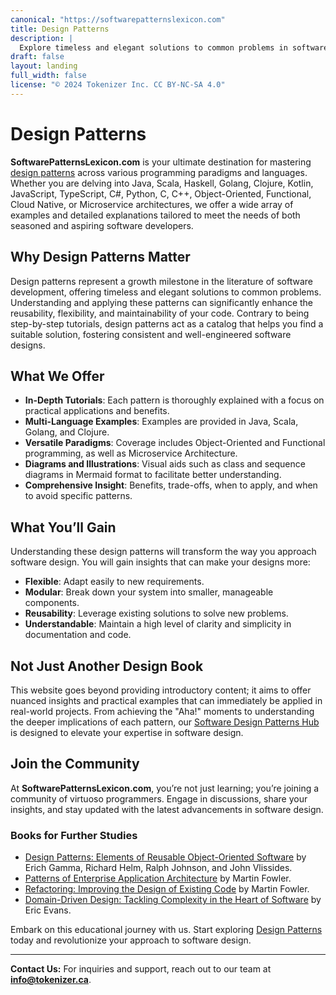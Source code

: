 ```yaml
---
canonical: "https://softwarepatternslexicon.com"
title: Design Patterns
description: |
  Explore timeless and elegant solutions to common problems in software design with examples in Java, Scala, Kotlin, C#, Golang, Clojure, JavaScript, TypeScript, Spring Boot, Akka, Object Oriented Programming, Functional Programming, Microservice Architecture, and Enterprise Integration Patterns.
draft: false
layout: landing
full_width: false
license: "© 2024 Tokenizer Inc. CC BY-NC-SA 4.0"
---
```



# Design Patterns

**SoftwarePatternsLexicon.com** is your ultimate destination for mastering [design patterns](/) across various programming paradigms and languages. Whether you are delving into Java, Scala, Haskell, Golang, Clojure, Kotlin, JavaScript, TypeScript, C#, Python, C, C++, Object-Oriented, Functional, Cloud Native, or Microservice architectures, we offer a wide array of examples and detailed explanations tailored to meet the needs of both seasoned and aspiring software developers.

## Why Design Patterns Matter

Design patterns represent a growth milestone in the literature of software development, offering timeless and elegant solutions to common problems. Understanding and applying these patterns can significantly enhance the reusability, flexibility, and maintainability of your code. Contrary to being step-by-step tutorials, design patterns act as a catalog that helps you find a suitable solution, fostering consistent and well-engineered software designs.

## What We Offer

- **In-Depth Tutorials**: Each pattern is thoroughly explained with a focus on practical applications and benefits.
- **Multi-Language Examples**: Examples are provided in Java, Scala, Golang, and Clojure.
- **Versatile Paradigms**: Coverage includes Object-Oriented and Functional programming, as well as Microservice Architecture.
- **Diagrams and Illustrations**: Visual aids such as class and sequence diagrams in Mermaid format to facilitate better understanding.
- **Comprehensive Insight**: Benefits, trade-offs, when to apply, and when to avoid specific patterns.

## What You’ll Gain

Understanding these design patterns will transform the way you approach software design. You will gain insights that can make your designs more:

- **Flexible**: Adapt easily to new requirements.
- **Modular**: Break down your system into smaller, manageable components.
- **Reusability**: Leverage existing solutions to solve new problems.
- **Understandable**: Maintain a high level of clarity and simplicity in documentation and code.

## Not Just Another Design Book

This website goes beyond providing introductory content; it aims to offer nuanced insights and practical examples that can immediately be applied in real-world projects. From achieving the "Aha!" moments to understanding the deeper implications of each pattern, our [Software Design Patterns Hub](/) is designed to elevate your expertise in software design.

## Join the Community

At **SoftwarePatternsLexicon.com**, you’re not just learning; you’re joining a community of virtuoso programmers. Engage in discussions, share your insights, and stay updated with the latest advancements in software design.

### Books for Further Studies

- [Design Patterns: Elements of Reusable Object-Oriented Software](https://amzn.to/4cHIpFV) by Erich Gamma, Richard Helm, Ralph Johnson, and John Vlissides.
- [Patterns of Enterprise Application Architecture](https://amzn.to/4cGutvM) by Martin Fowler.
- [Refactoring: Improving the Design of Existing Code](https://amzn.to/3YikRTW) by Martin Fowler.
- [Domain-Driven Design: Tackling Complexity in the Heart of Software](https://amzn.to/3zyYxeB) by Eric Evans.

Embark on this educational journey with us. Start exploring [Design Patterns](/) today and revolutionize your approach to software design.

---

**Contact Us:**
For inquiries and support, reach out to our team at **[info@tokenizer.ca](mailto:info@tokenizer.ca?subject=SoftwarePatternsLexicon.com)**.
